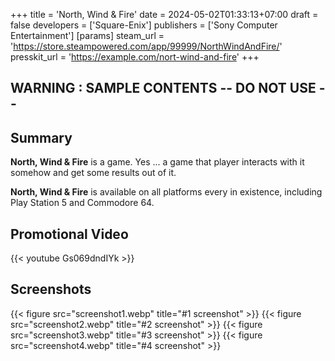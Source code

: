 +++
title = 'North, Wind & Fire'
date = 2024-05-02T01:33:13+07:00
draft = false
developers = ['Square-Enix']
publishers = ['Sony Computer Entertainment']
[params]
    steam_url = 'https://store.steampowered.com/app/99999/NorthWindAndFire/'
    presskit_url = 'https://example.com/nort-wind-and-fire'
+++

## WARNING : SAMPLE CONTENTS -- DO NOT USE --

## Summary

**North, Wind & Fire** is a game. Yes ... a game that player interacts with it somehow and get some results out of it.

**North, Wind & Fire** is available on all platforms every in existence, including Play Station 5 and Commodore 64.

## Promotional Video

{{< youtube Gs069dndIYk >}}

## Screenshots

{{< figure src="screenshot1.webp" title="#1 screenshot" >}}
{{< figure src="screenshot2.webp" title="#2 screenshot" >}}
{{< figure src="screenshot3.webp" title="#3 screenshot" >}}
{{< figure src="screenshot4.webp" title="#4 screenshot" >}}

